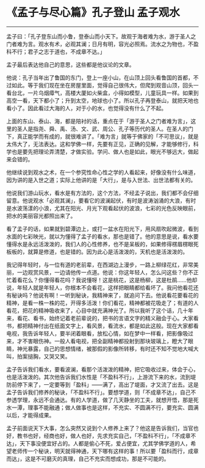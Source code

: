 # 《孟子与尽心篇》孔子登山 孟子观水

------

孟子曰：「孔子登东山而小鲁，登泰山而小天下。故观于海者难为水，游于圣人之门者难为言。观水有术，必观其澜；日月有明，容光必照焉。流水之为物也，不盈科不行；君子之志于道也，不成章不达。」

孟子最后表达他自己的意思，这些都是他议论的文章。

他说：孔子当年出了鲁国的东门，登上一座小山，在山顶上回头看鲁国的首都，不过如此。等于我们现在坐在房屋里面，觉得自己很伟大，但爬到观音山顶，回头一看台北，一片乌烟瘴气，高楼大厦如火柴盒，小得如模型，儿童玩具一样。如果到高空一看，天下都小了；升到太空，地球也小了。所以孔子再登泰山，就把天地也看小了。因此看过大海的人，对于小的水，也觉得没有什么了不起。

上面的东山、泰山、海，都是陪衬的话，重点在于「游于圣人之门者难为言」，这里的圣人是指尧、舜、禹、汤、文、武、周公、孔子等历代的圣人。在圣人的门下，真正能学而有成的，就很难讲了。「难为言」就等于佛家的「不可思议」，就是太伟大了，无法表达。这和学佛一样，先要有正见，正确的见解，才能够修行，科学也是要先把理论弄清楚，才做实验。学问、做人也是如此，眼光不够远大，做起来会错的。

他继续说到观水之术，在一个参究性命心性之学的人看起来，好像没有什么味道，因为讲的是入世之道；实际上他讲的是「大行」，是与入世法、出世法都有关的。

他说我们游山玩水，看水是有方法的，这个方法，不经孟子说出，我们都不会仔细留意。他说观水「必观其澜」，要看它的波澜起伏，有时是波涛汹涌的大浪，有时是水波荡漾的小浪，尤其在阳光、月光下观看起伏的波浪，七彩的光色反映眼前，把水的美丽容光都照出来了。

看了孟子的话，如果就到碧潭边上，或打一盆水在阳光下，用风扇吹起微波，看到水面的七彩映光，就以为懂得了孟子的看水，那也是错了。他的意思是说，看水要懂得水是永远活泼泼的，我们人的心性修养，也不是呆板的，如果修得楞眉楞眼死板板的，就算是修道，也是错的。因为此心是活泼泼的，天机也是活泼泼的。

我记得年轻时，与一位有道的老前辈，在西湖边上漫步，一路上柳绿花红，非常美丽，一边观赏风景，一边请他传一点道。他说：你这年轻人，怎么问这些？你不正忙着看花么？你懂得看花吗？我说懂呀！这是桃花，这是杨柳，这是杜鹃……他却说，年轻人就是年轻人，你根本不会看花，这样把眼睛都给看坏了。我问他看花还有秘诀吗？他说有啊！一听到秘诀，我精神来了，就追问下去。他说看花要看花的精神，是看一株一株的花，开得多活泼！你们看花，精神都被花吸走了；有道的人看花，把花的精神吸收来了，心目中就充满神光了。所以我听了这个话，几十年来，看花、看书，始终记着老前辈说的，把书的言语文字的精义融会于心。大家看书，都把精神付出在纸面文字上，看风景，看流水，都是如此这般。现在大家都看电视，我告诉年轻人，要半闭着眼看，放松心情，如在梦中一样看，把影像吸过来，才不害眼伤神。一般人看电视，把全副精神都投射到那块玻璃上，瞪大了眼睛，神光暴露，自己的思想情绪，被那假的影像所转移，有时还不知不觉地大喊大叫，拍案搥胸，又哭又笑。

孟子告诉我们看水，要看波澜，看那个活泼泼的精神，把它吸收过来，体会于心，也是活泼泼的。其次他告诉我们水性是「不盈科不行」，上游流下来的水，流到堤防前停下来了，一定要等到「盈科」——满了，高出了堤面，才又流了出去。这是孟子告诉我们修养的秘诀，「不盈科不行」。要想学道，则「不成章不达」，自己不参透学理，永远不会通达。有的人学道，做了几天静坐的工夫，就想开悟，那是死水一潭，理事不能融通；做人做事也是这样，不充实、不圆满不行，要充实、圆满以后，才能得成果。

孟子前面说天下大事，怎么突然又说到个人修养上来了？他这是告诉我们，当官也好，教书也好，经商也好，做人也好，先求充实自己，「不盈科不行」，「不成章不达」，天下事没便宜好占的。人都是偷心不死，爱占便宜，尤其学佛学道的人，希望老师传一个秘诀，明天就得神通，天下哪有这样的事！所以要「盈科而行，成章而达」，这是不可磨灭的真理，自己不充实而想成功，那是不可能的。

